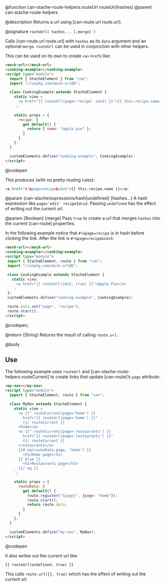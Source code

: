 @function can-stache-route-helpers.routeUrl routeUrl(hashes)
@parent can-stache-route-helpers

@description Returns a url using [can-route.url route.url].

@signature `routeUrl( hashes... [,merge] )`

  Calls [can-route.url route.url] with  `hashes` as its `data` argument and an
  optional `merge`. `routeUrl` can be used in conjunction with other helpers.

  This can be used on its own to create `<a>` `href`s like:

  ```html
  <mock-url></mock-url>
  <cooking-example></cooking-example>
  <script type="module">
    import { StacheElement } from "can";
    import "//unpkg.com/mock-url@6";

    class CookingExample extends StacheElement {
      static view = `
        <a href="{{ routeUrl(page='recipe' id=5) }}">{{ this.recipe.name }}</a>
      `;
      
      static props = {
        recipe: {
          get default() {
            return { name: "apple pie" };
          }
        }
      };
    }

    customElements.define("cooking-example", CookingExample);
  </script>
  ```
  @codepen

  This produces (with no pretty routing rules):

  ```html
  <a href="#!&page=recipe&id=5">{{ this.recipe.name }}</a>
  ```

  @param {can-stache/expressions/hash|undefined} [hashes...] A hash expression like `page='edit' recipeId=id`. Passing `undefined` has the effect of writing out the current url.

  @param {Boolean} [merge] Pass `true` to create a url that merges `hashes` into the
  current [can-route] properties.

   In the following example notice that `#!&page=recipe` is in hash before clicking the link. After the link is `#!&page=recipe&id=5`:
 
   ```html
   <mock-url></mock-url>
   <cooking-example></cooking-example>
   <script type="module">
    import { StacheElement, route } from "can";
    import "//unpkg.com/mock-url@6";
  
    class CookingExample extends StacheElement {
      static view: `
        <a href="{{ routeUrl(id=5, true) }}">Apple Pie</a>
      `;
    };
    customElements.define("cooking-example", CookingExample);

    route.data.set("page", "recipe");
    route.start();
   </script>
   ```
   @codepen;

  @return {String} Returns the result of calling `route.url`.

@body

## Use

The following example uses `routeUrl` and [can-stache-route-helpers.routeCurrent] to
create links that update [can-route]’s `page` attribute:

```html
<my-nav></my-nav>
<script type="module">
  import { StacheElement, route } from "can";

  class MyNav extends StacheElement {
    static view = `
      <a {{^ routeCurrent(page='home') }}
        href="{{ routeUrl(page='home') }}"
        {{/ routeCurrent }}
      >home</a>
      <a {{^ routeCurrent(page='restaurants') }}
        href="{{ routeUrl(page='restaurants') }}"
        {{/ routeCurrent }}
      >restaurants</a>
      {{# eq(routeData.page, 'home') }}
        <h1>Home page</h1>
      {{ else }}
        <h1>Restaurants page</h1>
      {{/ eq }}
    `;

    static props = {
      routeData: {
        get default() {
          route.register("{page}", {page: "home"});
          route.start();
          return route.data;
        }
      }
    };
  }

  customElements.define("my-nav", MyNav);
</script>
```
@codepen

It also writes out the current url like:

```html
{{ routeUrl(undefined, true) }}
```

This calls `route.url({}, true)` which has the effect of writing out
the current url.
